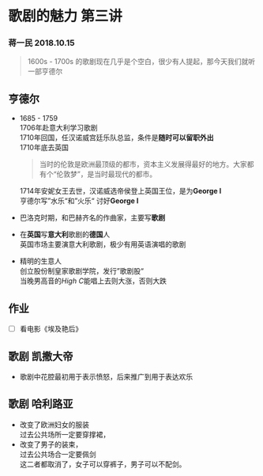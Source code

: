 # 歌剧的魅力 第三讲
### 蒋一民 2018.10.15
> 1600s - 1700s 的歌剧现在几乎是个空白，很少有人提起，那今天我们就听一部亨德尔

## 亨德尔
* 1685 - 1759  
  1706年赴意大利学习歌剧  
  1710年回国，任汉诺威宫廷乐队总监，条件是**随时可以留职外出**  
  1710年底去英国
  > 当时的伦敦是欧洲最顶级的都市，资本主义发展得最好的地方。大家都有个“伦敦梦”，是当时最现代的都市。

  1714年安妮女王去世，汉诺威选帝侯登上英国王位，是为**George I**  
  亨德尔写”水乐“和”火乐“ 讨好**George I**
* 巴洛克时期，和巴赫齐名的作曲家，主要写**歌剧**
* 在**英国**写**意大利**歌剧的**德国**人  
  英国市场主要演意大利歌剧，极少有用英语演唱的歌剧
* 精明的生意人  
  创立股份制皇家歌剧学院，发行”歌剧股“  
  当晚男高音的*High C*能唱上去则大涨，否则大跌

## 作业
* [ ] 看电影《埃及艳后》

## 歌剧 凯撒大帝
* 歌剧中花腔最初用于表示愤怒，后来推广到用于表达欢乐

## 歌剧 哈利路亚
* 改变了欧洲妇女的服装  
  过去公共场所一定要穿撑裙，  
* 改变了男子的装束，  
  过去公共场合一定要佩剑  
  这二者都取消了，女子可以穿裤子，男子可以不配剑。